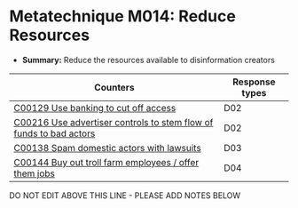 # Metatechnique M014: Reduce Resources

* **Summary:** Reduce the resources available to disinformation creators


| Counters | Response types |
| -------- | -------------- |
| [C00129 Use banking to cut off access](../../generated_pages/counters/C00129.md) | D02 |
| [C00216 Use advertiser controls to stem flow of funds to bad actors](../../generated_pages/counters/C00216.md) | D02 |
| [C00138 Spam domestic actors with lawsuits](../../generated_pages/counters/C00138.md) | D03 |
| [C00144 Buy out troll farm employees / offer them jobs](../../generated_pages/counters/C00144.md) | D04 |



DO NOT EDIT ABOVE THIS LINE - PLEASE ADD NOTES BELOW